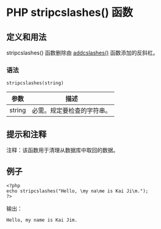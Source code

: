 # PHP stripcslashes() 函数



## 定义和用法

stripcslashes() 函数删除由 [addcslashes()](/php/func_string_addcslashes.asp "PHP addcslashes() 函数") 函数添加的反斜杠。

### 语法

```
stripcslashes(string)
```

| 参数 | 描述 |
| --- | --- |
| string | 必需。规定要检查的字符串。 |

## 提示和注释

注释：该函数用于清理从数据库中取回的数据。

## 例子

```
<?php
echo stripcslashes("Hello, \my na\me is Kai Ji\m.");
?>
```

输出：

```
Hello, my name is Kai Jim.
```



